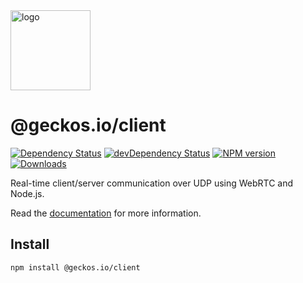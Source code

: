 <a href="http://geckos.io">
<img src="https://github.com/geckosio/geckos.io/raw/master/readme/logo-256.png" alt="logo" width="128">
</a>

# @geckos.io/client

[![Dependency Status](https://david-dm.org/geckosio/geckos.io/status.svg?path=packages/client)](https://david-dm.org/geckosio/geckos.io?path=packages%2Fclient)
[![devDependency Status](https://david-dm.org/geckosio/geckos.io/dev-status.svg?path=packages/client)](https://david-dm.org/geckosio/geckos.io?path=packages%2Fclient&type=dev)
[![NPM version](https://img.shields.io/npm/v/@geckos.io/client.svg?color=%230fc625)](https://www.npmjs.com/package/@geckos.io/client)
[![Downloads](https://img.shields.io/npm/dm/@geckos.io/client.svg?style=flat)](https://www.npmjs.com/package/@geckos.io/client)

Real-time client/server communication over UDP using WebRTC and Node.js.

Read the [documentation](https://github.com/geckosio/geckos.io) for more information.

## Install

```console
npm install @geckos.io/client
```
